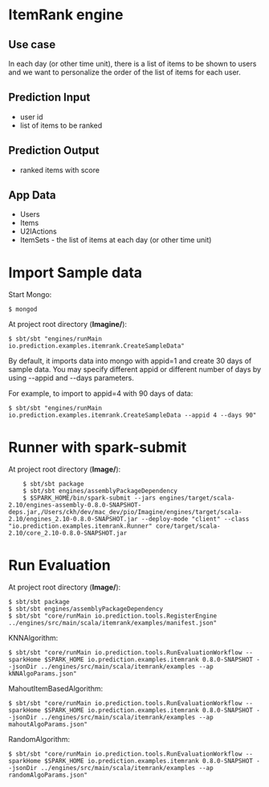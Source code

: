 ItemRank engine
===============

## Use case

In each day (or other time unit), there is a list of items to be shown to users and we want to personalize the order of the list of items for each user.

## Prediction Input

- user id
- list of items to be ranked

## Prediction Output

- ranked items with score


## App Data

* Users
* Items
* U2IActions
* ItemSets - the list of items at each day (or other time unit)

Import Sample data
==================

Start Mongo:

	$ mongod

At project root directory (**Imagine/**):

	$ sbt/sbt "engines/runMain io.prediction.examples.itemrank.CreateSampleData"


By default, it imports data into mongo with appid=1 and create 30 days of sample data. You may specify different appid or different number of days by using --appid and --days parameters.

For example, to import to appid=4 with 90 days of data:

	$ sbt/sbt "engines/runMain io.prediction.examples.itemrank.CreateSampleData --appid 4 --days 90"


Runner with spark-submit
=========================

At project root directory (**Image/**):

		$ sbt/sbt package
		$ sbt/sbt engines/assemblyPackageDependency
		$ $SPARK_HOME/bin/spark-submit --jars engines/target/scala-2.10/engines-assembly-0.8.0-SNAPSHOT-deps.jar,/Users/ckh/dev/mac_dev/pio/Imagine/engines/target/scala-2.10/engines_2.10-0.8.0-SNAPSHOT.jar --deploy-mode "client" --class "io.prediction.examples.itemrank.Runner" core/target/scala-2.10/core_2.10-0.8.0-SNAPSHOT.jar


Run Evaluation
==============

At project root directory (**Image/**):

	$ sbt/sbt package
	$ sbt/sbt engines/assemblyPackageDependency
	$ sbt/sbt "core/runMain io.prediction.tools.RegisterEngine ../engines/src/main/scala/itemrank/examples/manifest.json"

KNNAlgorithm:

	$ sbt/sbt "core/runMain io.prediction.tools.RunEvaluationWorkflow --sparkHome $SPARK_HOME io.prediction.examples.itemrank 0.8.0-SNAPSHOT --jsonDir ../engines/src/main/scala/itemrank/examples --ap kNNAlgoParams.json"

MahoutItemBasedAlgorithm:

	$ sbt/sbt "core/runMain io.prediction.tools.RunEvaluationWorkflow --sparkHome $SPARK_HOME io.prediction.examples.itemrank 0.8.0-SNAPSHOT --jsonDir ../engines/src/main/scala/itemrank/examples --ap mahoutAlgoParams.json"

RandomAlgorithm:

	$ sbt/sbt "core/runMain io.prediction.tools.RunEvaluationWorkflow --sparkHome $SPARK_HOME io.prediction.examples.itemrank 0.8.0-SNAPSHOT --jsonDir ../engines/src/main/scala/itemrank/examples --ap randomAlgoParams.json"
